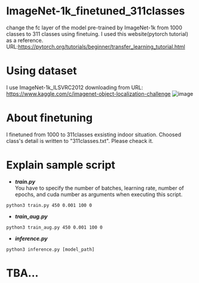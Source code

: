 # ImageNet-1k_finetuned_311classes
change the fc layer of the model pre-trained by ImageNet-1k from 1000 classes to 311 classes using finetuing.
I used this website(pytorch tutorial) as a reference.  
URL:https://pytorch.org/tutorials/beginner/transfer_learning_tutorial.html  

# Using dataset
I use ImageNet-1k_ILSVRC2012 downloading from URL: https://www.kaggle.com/c/imagenet-object-localization-challenge
![image](https://user-images.githubusercontent.com/99160791/206960723-394c0fc7-ea59-4a68-a439-ffd12d7780a9.jpeg)

# About finetuning
I finetuned from 1000 to 311classes exsisting indoor situation. Choosed class's detail is written to "311classes.txt". Please cheack it.

# Explain sample script
- ***train.py***  
 You have to specify the number of batches, learning rate, number of epochs, and cuda number as arguments when executing this script.
```
python3 train.py 450 0.001 100 0
```

- ***train_aug.py***  
 
```
python3 train_aug.py 450 0.001 100 0
```
- ***inference.py***  
```
python3 inference.py [model_path]
```
# TBA...
